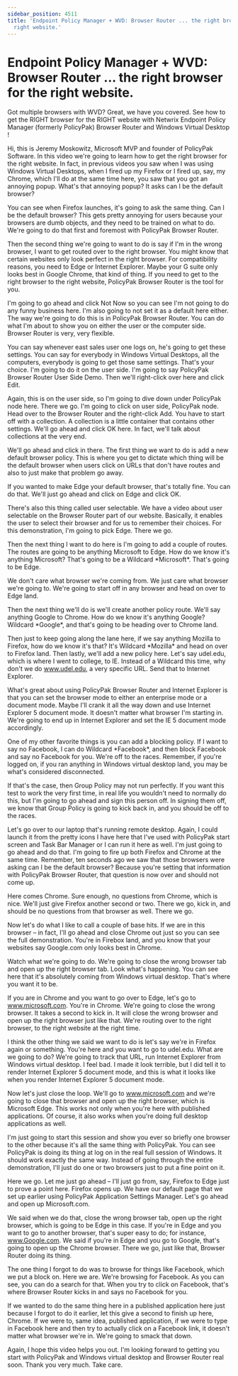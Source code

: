 ```yaml
---
sidebar_position: 4511
title: 'Endpoint Policy Manager + WVD: Browser Router ... the right browser for the
  right website.'
---
```


# Endpoint Policy Manager + WVD: Browser Router ... the right browser for the right website.

Got multiple browsers with WVD? Great, we have you covered. See how to get the RIGHT browser for the RIGHT website with Netwrix Endpoint Policy Manager (formerly PolicyPak) Browser Router and Windows Virtual Desktop !

Hi, this is Jeremy Moskowitz, Microsoft MVP and founder of PolicyPak Software. In this video we're going to learn how to get the right browser for the right website. In fact, in previous videos you saw when I was using Windows Virtual Desktops, when I fired up my Firefox or I fired up, say, my Chrome, which I'll do at the same time here, you saw that you got an annoying popup. What's that annoying popup? It asks can I be the default browser?

You can see when Firefox launches, it's going to ask the same thing. Can I be the default browser? This gets pretty annoying for users because your browsers are dumb objects, and they need to be trained on what to do. We're going to do that first and foremost with PolicyPak Browser Router.

Then the second thing we're going to want to do is say if I'm in the wrong browser, I want to get routed over to the right browser. You might know that certain websites only look perfect in the right browser. For compatibility reasons, you need to Edge or Internet Explorer. Maybe your G suite only looks best in Google Chrome, that kind of thing. If you need to get to the right browser to the right website, PolicyPak Browser Router is the tool for you.

I'm going to go ahead and click Not Now so you can see I'm not going to do any funny business here. I'm also going to not set it as a default here either. The way we're going to do this is in PolicyPak Browser Router. You can do what I'm about to show you on either the user or the computer side. Browser Router is very, very flexible.

You can say whenever east sales user one logs on, he's going to get these settings. You can say for everybody in Windows Virtual Desktops, all the computers, everybody is going to get those same settings. That's your choice. I'm going to do it on the user side. I'm going to say PolicyPak Browser Router User Side Demo. Then we'll right-click over here and click Edit.

Again, this is on the user side, so I'm going to dive down under PolicyPak node here. There we go. I'm going to click on user side, PolicyPak node. Head over to the Browser Router and the right-click Add. You have to start off with a collection. A collection is a little container that contains other settings. We'll go ahead and click OK here. In fact, we'll talk about collections at the very end.

We'll go ahead and click in there. The first thing we want to do is add a new default browser policy. This is where you get to dictate which thing will be the default browser when users click on URLs that don't have routes and also to just make that problem go away.

If you wanted to make Edge your default browser, that's totally fine. You can do that. We'll just go ahead and click on Edge and click OK.

There's also this thing called user selectable. We have a video about user selectable on the Browser Router part of our website. Basically, it enables the user to select their browser and for us to remember their choices. For this demonstration, I'm going to pick Edge. There we go.

Then the next thing I want to do here is I'm going to add a couple of routes. The routes are going to be anything Microsoft to Edge. How do we know it's anything Microsoft? That's going to be a Wildcard \*Microsoft\*. That's going to be Edge.

We don't care what browser we're coming from. We just care what browser we're going to. We're going to start off in any browser and head on over to Edge land.

Then the next thing we'll do is we'll create another policy route. We'll say anything Google to Chrome. How do we know it's anything Google? Wildcard \*Google\*, and that's going to be heading over to Chrome land.

Then just to keep going along the lane here, if we say anything Mozilla to Firefox, how do we know it's that? It's Wildcard \*Mozilla\* and head on over to Firefox land. Then lastly, we'll add a new policy here. Let's say udel.edu, which is where I went to college, to IE. Instead of a Wildcard this time, why don't we do www.udel.edu, a very specific URL. Send that to Internet Explorer.

What's great about using PolicyPak Browser Router and Internet Explorer is that you can set the browser mode to either an enterprise mode or a document mode. Maybe I'll crank it all the way down and use Internet Explorer 5 document mode. It doesn't matter what browser I'm starting in. We're going to end up in Internet Explorer and set the IE 5 document mode accordingly.

One of my other favorite things is you can add a blocking policy. If I want to say no Facebook, I can do Wildcard \*Facebook\*, and then block Facebook and say no Facebook for you. We're off to the races. Remember, if you're logged on, if you ran anything in Windows virtual desktop land, you may be what's considered disconnected.

If that's the case, then Group Policy may not run perfectly. If you want this test to work the very first time, in real life you wouldn't need to normally do this, but I'm going to go ahead and sign this person off. In signing them off, we know that Group Policy is going to kick back in, and you should be off to the races.

Let's go over to our laptop that's running remote desktop. Again, I could launch it from the pretty icons I have here that I've used with PolicyPak start screen and Task Bar Manager or I can run it here as well. I'm just going to go ahead and do that. I'm going to fire up both Firefox and Chrome at the same time. Remember, ten seconds ago we saw that those browsers were asking can I be the default browser? Because you're setting that information with PolicyPak Browser Router, that question is now over and should not come up.

Here comes Chrome. Sure enough, no questions from Chrome, which is nice. We'll just give Firefox another second or two. There we go, kick in, and should be no questions from that browser as well. There we go.

Now let's do what I like to call a couple of base hits. If we are in this browser – in fact, I'll go ahead and close Chrome out just so you can see the full demonstration. You're in Firebox land, and you know that your websites say Google.com only looks best in Chrome.

Watch what we're going to do. We're going to close the wrong browser tab and open up the right browser tab. Look what's happening. You can see here that it's absolutely coming from Windows virtual desktop. That's where you want it to be.

If you are in Chrome and you want to go over to Edge, let's go to www.microsoft.com. You're in Chrome. We're going to close the wrong browser. It takes a second to kick in. It will close the wrong browser and open up the right browser just like that. We're routing over to the right browser, to the right website at the right time.

I think the other thing we said we want to do is let's say we're in Firefox again or something. You're here and you want to go to udel.edu. What are we going to do? We're going to track that URL, run Internet Explorer from Windows virtual desktop. I feel bad. I made it look terrible, but I did tell it to render Internet Explorer 5 document mode, and this is what it looks like when you render Internet Explorer 5 document mode.

Now let's just close the loop. We'll go to www.microsoft.com and we're going to close that browser and open up the right browser, which is Microsoft Edge. This works not only when you're here with published applications. Of course, it also works when you're doing full desktop applications as well.

I'm just going to start this session and show you ever so briefly one browser to the other because it's all the same thing with PolicyPak. You can see PolicyPak is doing its thing at log on in the real full session of Windows. It should work exactly the same way. Instead of going through the entire demonstration, I'll just do one or two browsers just to put a fine point on it.

Here we go. Let me just go ahead – I'll just go from, say, Firefox to Edge just to prove a point here. Firefox opens up. We have our default page that we set up earlier using PolicyPak Application Settings Manager. Let's go ahead and open up Microsoft.com.

We said when we do that, close the wrong browser tab, open up the right browser, which is going to be Edge in this case. If you're in Edge and you want to go to another browser, that's super easy to do; for instance, www.Google.com. We said if you're in Edge and you go to Google, that's going to open up the Chrome browser. There we go, just like that, Browser Router doing its thing.

The one thing I forgot to do was to browse for things like Facebook, which we put a block on. Here we are. We're browsing for Facebook. As you can see, you can do a search for that. When you try to click on Facebook, that's where Browser Router kicks in and says no Facebook for you.

If we wanted to do the same thing here in a published application here just because I forgot to do it earlier, let this give a second to finish up here, Chrome. If we were to, same idea, published application, if we were to type in Facebook here and then try to actually click on a Facebook link, it doesn't matter what browser we're in. We're going to smack that down.

Again, I hope this video helps you out. I'm looking forward to getting you start with PolicyPak and Windows virtual desktop and Browser Router real soon. Thank you very much. Take care.